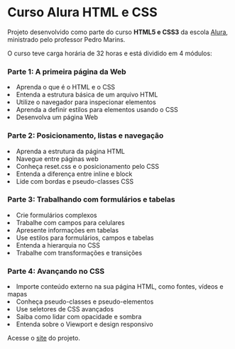 # Curso Alura HTML e CSS

<p>Projeto desenvolvido como parte do curso <b>HTML5 e CSS3</b> da escola <a href="https://www.alura.com.br/">Alura</a>, ministrado pelo professor Pedro Marins.</p>
<p>O curso teve carga horária de 32 horas e está dividido em 4 módulos:</p>

<h3>Parte 1: A primeira página da Web</h3>

<li>Aprenda o que é o HTML e o CSS</li>
<li>Entenda a estrutura básica de um arquivo HTML</li>
<li>Utilize o navegador para inspecionar elementos</li>
<li>Aprenda a definir estilos para elementos usando o CSS</li>
<li>Desenvolva um página Web</li>

<h3>Parte 2: Posicionamento, listas e navegação</h3>

<li>Aprenda a estrutura da página HTML</li>
<li>Navegue entre páginas web</li>
<li>Conheça reset.css e o posicionamento pelo CSS</li>
<li>Entenda a diferença entre inline e block</li>
<li>Lide com bordas e pseudo-classes CSS</li>

<h3>Parte 3: Trabalhando com formulários e tabelas</h3>

<li>Crie formulários complexos</li>
<li>Trabalhe com campos para celulares</li>
<li>Apresente informações em tabelas</li>
<li>Use estilos para formulários, campos e tabelas</li>
<li>Entenda a hierarquia no CSS</li>
<li>Trabalhe com transformações e transições</li>

<h3>Parte 4: Avançando no CSS</h3>

<li>Importe conteúdo externo na sua página HTML, como fontes, vídeos e mapas</li>
<li>Conheça pseudo-classes e pseudo-elementos</li>
<li>Use seletores de CSS avançados</li>
<li>Saiba como lidar com opacidade e sombra</li>
<li>Entenda sobre o Viewport e design responsivo</li>

<p>Acesse o <a href="https://mardemor.github.io/alura-html-css/">site</a> do projeto.</p>
